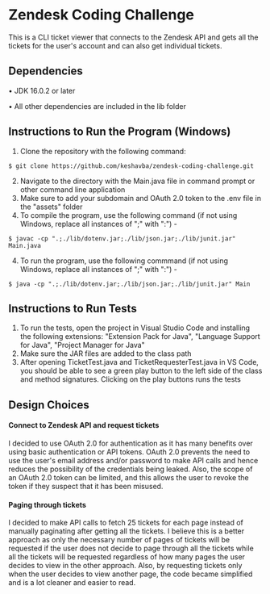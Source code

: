 # Zendesk Coding Challenge

This is a CLI ticket viewer that connects to the Zendesk API and gets all the tickets for the user's account and can also get individual tickets.

## Dependencies

• JDK 16.0.2 or later

• All other dependencies are included in the lib folder

## Instructions to Run the Program (Windows)

1. Clone the repository with the following command:

`$ git clone https://github.com/keshavba/zendesk-coding-challenge.git`

2. Navigate to the directory with the Main.java file in command prompt or other command line application
3. Make sure to add your subdomain and OAuth 2.0 token to the .env file in the "assets" folder
4. To compile the program, use the following command (if not using Windows, replace all instances of ";" with ":") -

`$ javac -cp ".;./lib/dotenv.jar;./lib/json.jar;./lib/junit.jar" Main.java`

4. To run the program, use the following commmand (if not using Windows, replace all instances of ";" with ":") -

`$ java -cp ".;./lib/dotenv.jar;./lib/json.jar;./lib/junit.jar" Main`

## Instructions to Run Tests

1. To run the tests, open the project in Visual Studio Code and installing the following extensions: "Extension Pack for Java", "Language Support for Java", "Project Manager for Java"
2. Make sure the JAR files are added to the class path
3. After opening TicketTest.java and TicketRequesterTest.java in VS Code, you should be able to see a green play button to the left side of the class and method signatures. Clicking on the play buttons runs the tests

## Design Choices

#### Connect to Zendesk API and request tickets

I decided to use OAuth 2.0 for authentication as it has many benefits over using basic authentication or API tokens. OAuth 2.0 prevents the need to use the user's email address and/or password to make API calls and hence reduces the possibility of the credentials being leaked. Also, the scope of an OAuth 2.0 token can be limited, and this allows the user to revoke the token if they suspect that it has been misused.

#### Paging through tickets

I decided to make API calls to fetch 25 tickets for each page instead of manually paginating after getting all the tickets. I believe this is a better approach as only the necessary number of pages of tickets will be requested if the user does not decide to page through all the tickets while all the tickets will be requested regardless of how many pages the user decides to view in the other approach. Also, by requesting tickets only when the user decides to view another page, the code became simplified and is a lot cleaner and easier to read.
